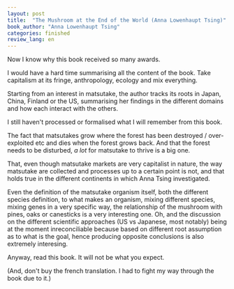 ```yaml
---
layout: post
title:  "The Mushroom at the End of the World (Anna Lowenhaupt Tsing)"
book_author: "Anna Lowenhaupt Tsing"
categories: finished
review_lang: en
---
```


Now I know why this book received so many awards.

I would have a hard time summarising all the content of the book. Take capitalism at its fringe, anthropology, ecology and mix everything.

Starting from an interest in matsutake, the author tracks its roots in Japan, China, Finland or the US, summarising her findings in the different domains and how each interact with the others.

I still haven't processed or formalised what I will remember from this book.

The fact that matsutakes grow where the forest has been destroyed / over-exploited etc and dies when the forest grows back. And that the forest needs to be disturbed, *a lot* for matsutake to thrive is a big one.

That, even though matsutake markets are very capitalist in nature, the way matsutake are collected and processes up to a certain point is not, and that holds true in the different continents in which Anna Tsing investigated.

Even the definition of the matsutake organism itself, both the different species definition, to what makes an organism, mixing different species, mixing genes in a very specific way, the relationship of the mushroom with pines, oaks or canesticks is a very interesting one. Oh, and the discussion on the different scientific approaches (US vs Japanese, most notably) being at the moment inreconciliable because based on different root assumption as to what is the goal, hence producing opposite conclusions is also extremely interesing.

Anyway, read this book. It will not be what you expect.

(And, don't buy the french translation. I had to fight my way through the book due to it.)